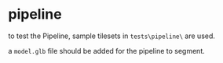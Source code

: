 # pipeline

to test the Pipeline, sample tilesets in `tests\pipeline\` are used.

a `model.glb` file should be added for the pipeline to segment.
